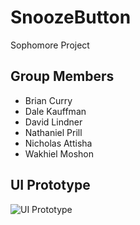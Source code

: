 # SnoozeButton
Sophomore Project
## Group Members
* Brian Curry
* Dale Kauffman
* David Lindner
* Nathaniel Prill
* Nicholas Attisha
* Wakhiel Moshon

## UI Prototype
![UI Prototype](https://media.discordapp.net/attachments/532629869704511500/538097957510316038/unknown.png)


